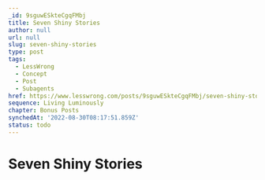 ```yaml
---
_id: 9sguwESkteCgqFMbj
title: Seven Shiny Stories
author: null
url: null
slug: seven-shiny-stories
type: post
tags:
  - LessWrong
  - Concept
  - Post
  - Subagents
href: https://www.lesswrong.com/posts/9sguwESkteCgqFMbj/seven-shiny-stories
sequence: Living Luminously
chapter: Bonus Posts
synchedAt: '2022-08-30T08:17:51.859Z'
status: todo
---
```


# Seven Shiny Stories
